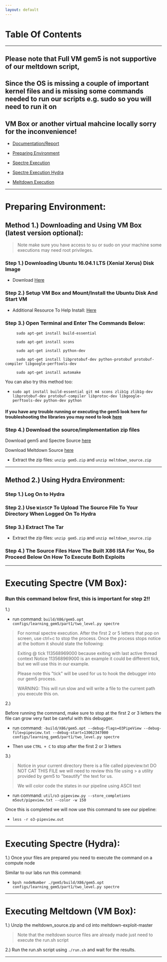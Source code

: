 ```yaml
---
layout: default
---
```

# Table Of Contents
* * *

## Please note that Full VM gem5 is not supportive of our meltdown script,
## Since the OS is missing a couple of important kernel files and is missing some commands needed to run our scripts e.g. sudo so you will need to run it on 

## VM Box or another virtual mahcine locally sorry for the inconvenience!

* [Documentation/Report](https://drive.google.com/open?id=19F1XbiE_Z_MI4YXEhWBpS5tq4TgiVvsF)

* [Preparing Environment](#prep)

* [Spectre Execution](#spectre)

* [Spectre Execution Hydra](#spectreHydra)

* [Meltdown Execution](#meltdown)

* * *

<a name="prep"/>

# Preparing Environment: #
## Method 1.) Downloading and Using VM Box (latest version optional): ##

> Note make sure you have access to su or sudo on your machine some executions may need root privileges.

### Step 1.) Downloading Ubuntu 16.04.1 LTS (Xenial Xerus) Disk Image ###
  
* Download <a href='http://old-releases.ubuntu.com/releases/xenial/ubuntu-16.04.1-desktop-amd64.iso'>Here</a>


### Step 2.) Setup VM Box and Mount/Install the Ubuntu Disk And Start VM ###

* Additional Resource To Help Install: <a href='https://itsfoss.com/install-linux-in-virtualbox/'>Here</a>
  
  
### Step 3.) Open Terminal and Enter The Commands Below: ###

```
     sudo apt-get install build-essential
     
     sudo apt-get install scons
     
     sudo apt-get install python-dev
     
     sudo apt-get install libprotobuf-dev python-protobuf protobuf-compiler libgoogle-perftools-dev
     
     sudo apt-get install automake
```
     
  You can also try this method too:
  * `sudo apt install build-essential git m4 scons zlib1g zlib1g-dev libprotobuf-dev protobuf-compiler libprotoc-dev libgoogle-perftools-dev python-dev python`
 
 <h4 color ='red'>If you have any trouble running or executing the gem5 look here for troubleshooting the libraries you may need to look <a href='http://learning.gem5.org/book/part1/building.html#requirements-for-gem5'>here</a></h4>
 
 
### Step 4.) Download the source/implementation zip files ###
 

Download gem5 and Spectre Source <a href='https://drive.google.com/open?id=1vMsiGH6DTECydV-p1GsLD_02lr0uW26V'>here</a>

Download Meltdown Source <a href='https://drive.google.com/open?id=1928-VL4fzJrnMsg1sK3QLRS0hH_00Rnw'>here</a>
 
* Extract the zip files:  `unzip gem5.zip` and `unzip meltdown_source.zip`

* * *

## Method 2.) Using Hydra Environment: ##


### Step 1.) Log On to Hydra ###
  
  
### Step 2.) Use `WinSCP` To Upload The Source File To Your Directory When Logged On To Hydra ###
  
  
### Step 3.) Extract The Tar ###
* Extract the zip files:  `unzip gem5.zip` and `unzip meltdown_source.zip`
  
  
### Step 4.) The Source Files Have The Built X86 ISA For You, So Proceed Below On How To Execute Both Exploits ###

* * *

<a name='spectre'>

# Executing Spectre (VM Box):

### Run this command below first, this is important for step 2!! ###

1.) 

* run command: `build/X86/gem5.opt configs/learning_gem5/part1/two_level.py spectre`


> For normal spectre execution. After the first 2 or 5 letters that pop on screen, use ctrl+c to stop the process. Once the process stops notice at the bottom it should state the following: 
>
> Exiting @ tick 113568969000 because exiting with last active thread context 
Notice 113568969000 is an example it could be different tick, but we will use this in our example.
>
> Please note this "tick" will be used for us to hook the debugger into our gem5 process.
> 
> WARNING: This will run slow and will write a file to the current path you execute this on.


2.) 

Before running the command, make sure to stop at the first 2 or 3 letters the file can grow very fast be careful with this debugger.

* run command: `-build/X86/gem5.opt --debug-flags=O3PipeView --debug-file=pipeview.txt --debug-start=13062347000 configs/learning_gem5/part1/two_level.py spectre`

* Then use `CTRL + C` to stop after the first 2 or 3 letters

3.) 
> Notice in your current directory there is a file called pipeview.txt DO NOT CAT THIS FILE we will need to review this file using > a utility provided by gem5 to "beautify" the text for us.
> 
> We will color code the states in our pipeline using ASCII text


* run command: `util/o3-pipeview.py --store_completions m5out/pipeview.txt --color -w 150`

Once this is completed we will now use this command to see our pipeline: 
* `less -r o3-pipeview.out`

* * *

<a name="spectreHydra"/>

# Executing Spectre (Hydra):

1.)
  Once your files are prepared you need to execute the command on a compute node
  
  Similar to our labs run this command:
  
  * `bpsh nodeNumber ./gem5/build/X86/gem5.opt configs/learning_gem5/part1/two_level.py spectre`
  
* * *

<a name='meltdown'/>

# Executing Meltdown (VM Box):

1.)
Unzip the meltdown_source.zip and cd into meltdown-exploit-master

> Note that the meltdown source files are already made just need to execute the run.sh script

2.)
Run the run.sh script using `./run.sh` and wait for the results.


* * *
